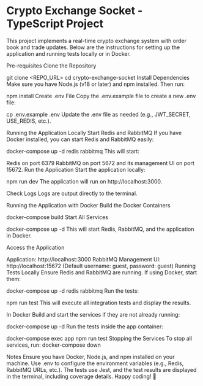# Crypto Exchange Socket - TypeScript Project

This project implements a real-time crypto exchange system with order book and trade updates. Below are the instructions for setting up the application and running tests locally or in Docker.

Pre-requisites
Clone the Repository

git clone <REPO_URL>
cd crypto-exchange-socket
Install Dependencies
Make sure you have Node.js (v18 or later) and npm installed. Then run:

npm install
Create .env File
Copy the .env.example file to create a new .env file:

cp .env.example .env
Update the .env file as needed (e.g., JWT_SECRET, USE_REDIS, etc.).

Running the Application Locally
Start Redis and RabbitMQ
If you have Docker installed, you can start Redis and RabbitMQ easily:

docker-compose up -d redis rabbitmq
This will start:

Redis on port 6379
RabbitMQ on port 5672 and its management UI on port 15672.
Run the Application
Start the application locally:

npm run dev
The application will run on http://localhost:3000.

Check Logs
Logs are output directly to the terminal.

Running the Application with Docker
Build the Docker Containers

docker-compose build
Start All Services

docker-compose up -d
This will start Redis, RabbitMQ, and the application in Docker.

Access the Application

Application: http://localhost:3000
RabbitMQ Management UI: http://localhost:15672
(Default username: guest, password: guest)
Running Tests
Locally
Ensure Redis and RabbitMQ are running. If using Docker, start them:

docker-compose up -d redis rabbitmq
Run the tests:

npm run test
This will execute all integration tests and display the results.

In Docker
Build and start the services if they are not already running:

docker-compose up -d
Run the tests inside the app container:

docker-compose exec app npm run test
Stopping the Services
To stop all services, run:
docker-compose down

Notes
Ensure you have Docker, Node.js, and npm installed on your machine.
Use .env to configure the environment variables (e.g., Redis, RabbitMQ URLs, etc.).
The tests use Jest, and the test results are displayed in the terminal, including coverage details.
Happy coding! 🚀

